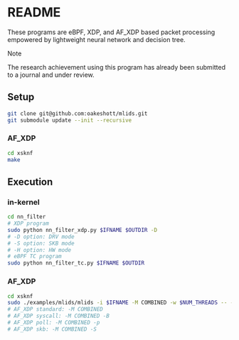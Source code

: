 # README
These programs are eBPF, XDP, and AF_XDP based packet processing empowered by lightweight neural network and decision tree.

> [!NOTE]
> The research achievement using this program has already been submitted to a journal and under review. 

## Setup

```bash
git clone git@github.com:oakeshott/mlids.git
git submodule update --init --recursive
```

### AF_XDP

```bash
cd xsknf
make
```


## Execution

### in-kernel

```bash
cd nn_filter
# XDP program
sudo python nn_filter_xdp.py $IFNAME $OUTDIR -D
# -D option: DRV mode
# -S option: SKB mode
# -H option: HW mode
# eBPF TC program
sudo python nn_filter_tc.py $IFNAME $OUTDIR
```

### AF_XDP

```bash
cd xsknf
sudo ./examples/mlids/mlids -i $IFNAME -M COMBINED -w $NUM_THREADS -- -q -m NN
# AF_XDP standard: -M COMBINED
# AF_XDP syscall: -M COMBINED -B
# AF_XDP poll: -M COMBINED -p
# AF_XDP skb: -M COMBINED -S
```


